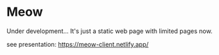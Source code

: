 # Meow

Under development...
It's just a static web page with limited pages now.

see presentation: https://meow-client.netlify.app/